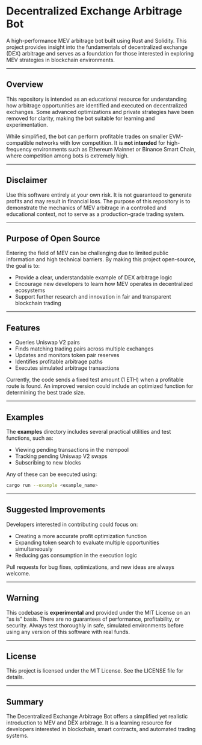 # Decentralized Exchange Arbitrage Bot

A high-performance MEV arbitrage bot built using Rust and Solidity. This project provides insight into the fundamentals of decentralized exchange (DEX) arbitrage and serves as a foundation for those interested in exploring MEV strategies in blockchain environments.

---

## Overview

This repository is intended as an educational resource for understanding how arbitrage opportunities are identified and executed on decentralized exchanges.
Some advanced optimizations and private strategies have been removed for clarity, making the bot suitable for learning and experimentation.

While simplified, the bot can perform profitable trades on smaller EVM-compatible networks with low competition. It is **not intended** for high-frequency environments such as Ethereum Mainnet or Binance Smart Chain, where competition among bots is extremely high.

---

## Disclaimer

Use this software entirely at your own risk.
It is not guaranteed to generate profits and may result in financial loss.
The purpose of this repository is to demonstrate the mechanics of MEV arbitrage in a controlled and educational context, not to serve as a production-grade trading system.

---

## Purpose of Open Source

Entering the field of MEV can be challenging due to limited public information and high technical barriers.
By making this project open-source, the goal is to:

* Provide a clear, understandable example of DEX arbitrage logic
* Encourage new developers to learn how MEV operates in decentralized ecosystems
* Support further research and innovation in fair and transparent blockchain trading

---

## Features

* Queries Uniswap V2 pairs
* Finds matching trading pairs across multiple exchanges
* Updates and monitors token pair reserves
* Identifies profitable arbitrage paths
* Executes simulated arbitrage transactions

Currently, the code sends a fixed test amount (1 ETH) when a profitable route is found. An improved version could include an optimized function for determining the best trade size.

---

## Examples

The **examples** directory includes several practical utilities and test functions, such as:

* Viewing pending transactions in the mempool
* Tracking pending Uniswap V2 swaps
* Subscribing to new blocks

Any of these can be executed using:

```bash
cargo run --example <example_name>
```

---

## Suggested Improvements

Developers interested in contributing could focus on:

* Creating a more accurate profit optimization function
* Expanding token search to evaluate multiple opportunities simultaneously
* Reducing gas consumption in the execution logic

Pull requests for bug fixes, optimizations, and new ideas are always welcome.

---

## Warning

This codebase is **experimental** and provided under the MIT License on an “as is” basis.
There are no guarantees of performance, profitability, or security.
Always test thoroughly in safe, simulated environments before using any version of this software with real funds.

---

## License

This project is licensed under the MIT License. See the LICENSE file for details.

---

## Summary

The Decentralized Exchange Arbitrage Bot offers a simplified yet realistic introduction to MEV and DEX arbitrage. It is a learning resource for developers interested in blockchain, smart contracts, and automated trading systems.
